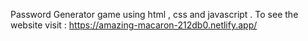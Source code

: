 Password Generator game using html , css and javascript . To see the website visit :  https://amazing-macaron-212db0.netlify.app/

